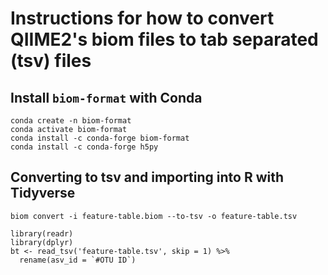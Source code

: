 # Instructions for how to convert QIIME2's biom files to tab separated (tsv) files

## Install `biom-format` with Conda

```{bash}
conda create -n biom-format
conda activate biom-format
conda install -c conda-forge biom-format
conda install -c conda-forge h5py
```

## Converting to tsv and importing into R with Tidyverse

```{bash}
biom convert -i feature-table.biom --to-tsv -o feature-table.tsv
```

```{R}
library(readr)
library(dplyr)
bt <- read_tsv('feature-table.tsv', skip = 1) %>% 
  rename(asv_id = `#OTU ID`)
```
